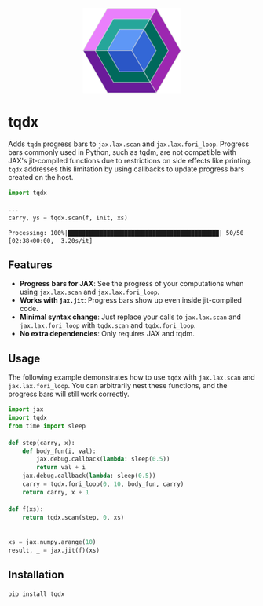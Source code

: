 <div align="center">
    <img src="https://github.com/huterguier/tqdx/blob/main/images/tqdx.png" width="200">
</div>

# tqdx
Adds `tqdm` progress bars to `jax.lax.scan` and `jax.lax.fori_loop`. Progress bars commonly used in Python, such as tqdm, are not compatible with JAX's jit-compiled functions due to restrictions on side effects like printing. `tqdx` addresses this limitation by using callbacks to update progress bars created on the host.

```python
import tqdx

...
carry, ys = tqdx.scan(f, init, xs)
```
```
Processing: 100%|███████████████████████████████████████████| 50/50 [02:38<00:00,  3.20s/it]
```
## Features

- **Progress bars for JAX**: See the progress of your computations when using `jax.lax.scan` and `jax.lax.fori_loop`.
- **Works with `jax.jit`**: Progress bars show up even inside jit-compiled code.
- **Minimal syntax change**: Just replace your calls to `jax.lax.scan` and `jax.lax.fori_loop` with `tqdx.scan` and `tqdx.fori_loop`.
- **No extra dependencies**: Only requires JAX and tqdm.

## Usage
The following example demonstrates how to use `tqdx` with `jax.lax.scan` and `jax.lax.fori_loop`. You can arbitrarily nest these functions, and the progress bars will still work correctly.
```python
import jax
import tqdx
from time import sleep

def step(carry, x):
    def body_fun(i, val):
        jax.debug.callback(lambda: sleep(0.5))
        return val + i
    jax.debug.callback(lambda: sleep(0.5))
    carry = tqdx.fori_loop(0, 10, body_fun, carry)
    return carry, x + 1

def f(xs):
    return tqdx.scan(step, 0, xs)


xs = jax.numpy.arange(10)
result, _ = jax.jit(f)(xs)
```

## Installation

```bash
pip install tqdx
```
